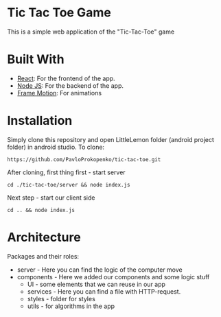 # Tic Tac Toe Game
This is a simple web application of the "Tic-Tac-Toe" game

# Built With
* [React](https://react.dev/): For the frontend of the app.
* [Node JS](https://nodejs.org/en): For the backend of the app.
* [Frame Motion](https://www.framer.com/motion/): For animations

# Installation
Simply clone this repository and open LittleLemon folder (android project folder) in android studio. To clone:
```
https://github.com/PavloProkopenko/tic-tac-toe.git
```
After cloning, first thing first - start server
```
cd ./tic-tac-toe/server && node index.js
```
Next step - start our client side
```
cd .. && node index.js
```

# Architecture
Packages and their roles:

* server - Here you can find the logic of the computer move
* components - Here we added our components and some logic stuff
  * UI - some elements that we can reuse in our app
  * services - Here you can find a file with HTTP-request.
  * styles - folder for styles 
  * utils - for algorithms in the app
